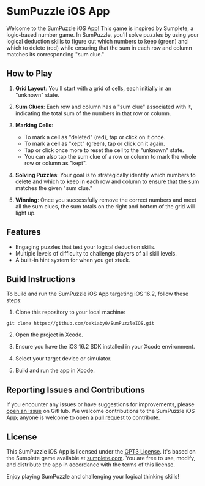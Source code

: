 # SumPuzzle iOS App

Welcome to the SumPuzzle iOS App! This game is inspired by Sumplete, a logic-based number game. In SumPuzzle, you'll solve puzzles by using your logical deduction skills to figure out which numbers to keep (green) and which to delete (red) while ensuring that the sum in each row and column matches its corresponding "sum clue."

## How to Play

1. **Grid Layout**: You'll start with a grid of cells, each initially in an "unknown" state.

2. **Sum Clues**: Each row and column has a "sum clue" associated with it, indicating the total sum of the numbers in that row or column.

3. **Marking Cells**:
   - To mark a cell as "deleted" (red), tap or click on it once.
   - To mark a cell as "kept" (green), tap or click on it again.
   - Tap or click once more to reset the cell to the "unknown" state.
   - You can also tap the sum clue of a row or column to mark the whole row or column as "kept".

4. **Solving Puzzles**: Your goal is to strategically identify which numbers to delete and which to keep in each row and column to ensure that the sum matches the given "sum clue."

5. **Winning**: Once you successfully remove the correct numbers and meet all the sum clues, the sum totals on the right and bottom of the grid will light up.

## Features

- Engaging puzzles that test your logical deduction skills.
- Multiple levels of difficulty to challenge players of all skill levels.
- A built-in hint system for when you get stuck.

## Build Instructions

To build and run the SumPuzzle iOS App targeting iOS 16.2, follow these steps:

1. Clone this repository to your local machine:
```
git clone https://github.com/oekiaby0/SumPuzzleIOS.git
```
2. Open the project in Xcode.

3. Ensure you have the iOS 16.2 SDK installed in your Xcode environment.

4. Select your target device or simulator.

5. Build and run the app in Xcode.

## Reporting Issues and Contributions

If you encounter any issues or have suggestions for improvements, please [open an issue](https://github.com/oekiaby0/SumPuzzleIOS/issues) on GitHub. We welcome contributions to the SumPuzzle iOS App; anyone is welcome to [open a pull request](https://github.com/oekiaby0/SumPuzzleIOS/pulls) to contribute.

## License

This SumPuzzle iOS App is licensed under the [GPT3 License](LICENSE). It's based on the Sumplete game available at [sumplete.com](https://sumplete.com/). You are free to use, modify, and distribute the app in accordance with the terms of this license.

Enjoy playing SumPuzzle and challenging your logical thinking skills!

